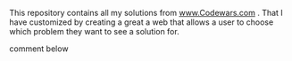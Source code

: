 This repository contains all my solutions from www.Codewars.com . 
That I have customized by creating a great a web that allows a user to choose which problem they want to see a solution for.

comment below
